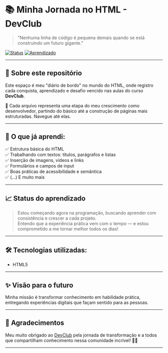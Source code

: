 # 📚 Minha Jornada no HTML - DevClub

> "Nenhuma linha de código é pequena demais quando se está construindo um futuro gigante."

[![Status](https://img.shields.io/badge/Status-Em%20Evolução-6A5ACD?style=for-the-badge&logo=html5)]() 
[![Aprendizado](https://img.shields.io/badge/Aprendendo%20HTML%20com%20paix%C3%A3o-FF6347?style=for-the-badge&logo=html5)]()

---

## 🧠 Sobre este repositório

Este espaço é meu "diário de bordo" no mundo do HTML, onde registro cada conquista, aprendizado e desafio vencido nas aulas do curso **DevClub**.

📂 Cada arquivo representa uma etapa do meu crescimento como desenvolvedor, partindo do básico até a construção de páginas mais estruturadas. Navegue até elas.

---

## 🚀 O que já aprendi:

✅ Estrutura básica do HTML  
✅ Trabalhando com textos: títulos, parágrafos e listas  
✅ Inserção de imagens, vídeos e links  
✅ Formulários e campos de input  
✅ Boas práticas de acessibilidade e semântica  
✅ (...) E muito mais

---

## 📈 Status do aprendizado

> Estou começando agora na programação, buscando aprender com consistência e crescer a cada projeto.  
> Entendo que a experiência prática vem com o tempo — e estou comprometido a me tornar melhor todos os dias!

---

## 🛠️ Tecnologias utilizadas:

- HTML5

---

## ✨ Visão para o futuro

Minha missão é transformar conhecimento em habilidade prática, entregando experiências digitais que façam sentido para as pessoas.

---

## 🤝 Agradecimentos

Meu muito obrigado ao [DevClub](https://devclub.com.br/) pela jornada de transformação e a todos que compartilham conhecimento nessa comunidade incrível! 🚀💙

---

